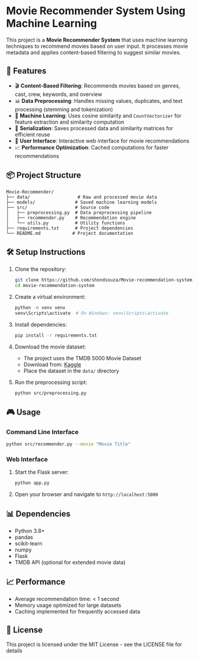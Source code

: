 # Movie Recommender System Using Machine Learning

This project is a **Movie Recommender System** that uses machine learning techniques to recommend movies based on user input. It processes movie metadata and applies content-based filtering to suggest similar movies.

## 🚀 Features

- 🎬 **Content-Based Filtering**: Recommends movies based on genres, cast, crew, keywords, and overview
- 📊 **Data Preprocessing**: Handles missing values, duplicates, and text processing (stemming and tokenization)
- 🤖 **Machine Learning**: Uses cosine similarity and `CountVectorizer` for feature extraction and similarity computation
- 💾 **Serialization**: Saves processed data and similarity matrices for efficient reuse
- 📱 **User Interface**: Interactive web interface for movie recommendations
- 📈 **Performance Optimization**: Cached computations for faster recommendations

## 📦 Project Structure

```
Movie-Recommender/
├── data/                  # Raw and processed movie data
├── models/               # Saved machine learning models
├── src/                  # Source code
│   ├── preprocessing.py  # Data preprocessing pipeline
│   ├── recommender.py    # Recommendation engine
│   └── utils.py          # Utility functions
├── requirements.txt      # Project dependencies
└── README.md            # Project documentation
```

## 🛠️ Setup Instructions

1. Clone the repository:
   ```bash
   git clone https://github.com/shondsouza/Movie-recommendation-system.git
   cd movie-recommendation-system
   ```

2. Create a virtual environment:
   ```bash
   python -m venv venv
   venv\Scripts\activate  # On Windows: venv\Scripts\activate
   ```

3. Install dependencies:
   ```bash
   pip install -r requirements.txt
   ```

4. Download the movie dataset:
   - The project uses the TMDB 5000 Movie Dataset
   - Download from: [Kaggle](https://www.kaggle.com/datasets/tmdb/tmdb-movie-metadata)
   - Place the dataset in the `data/` directory

5. Run the preprocessing script:
   ```bash
   python src/preprocessing.py
   ```

## 🎮 Usage

### Command Line Interface

```bash
python src/recommender.py --movie "Movie Title"
```

### Web Interface

1. Start the Flask server:
   ```bash
   python app.py
   ```

2. Open your browser and navigate to `http://localhost:5000`

## 📊 Dependencies

- Python 3.8+
- pandas
- scikit-learn
- numpy
- Flask
- TMDB API (optional for extended movie data)

## 📈 Performance

- Average recommendation time: < 1 second
- Memory usage optimized for large datasets
- Caching implemented for frequently accessed data

## 📝 License

This project is licensed under the MIT License - see the LICENSE file for details
